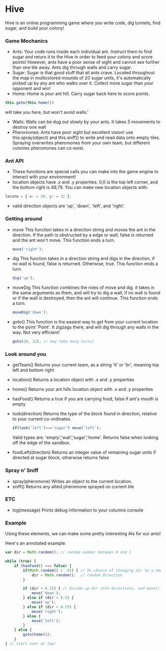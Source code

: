# Hive
Hive is an online programming game where you write code, dig tunnels, find sugar, and build your colony!

### Game Mechanics
- Ants:
    Your code runs inside each individual ant. Instruct them to find sugar and return it to the Hive in order to feed your colony
    and score points! However, ants have a poor sense of sight and cannot see further than one tile away. 
    Ants dig through walls and carry sugar.
- Sugar: 
 Sugar is that good stuff that all ants crave. Located throughout the map in multicolored mounds of 20 sugar units, it's
automatically picked up by any ant who walks over it. Collect more sugar than your opponent and win! 
- Home:
Home is your ant hill. Carry sugar back here to score points. 

```javascript
this.goto(this.home()) 
``` 
will take you here, but won't avoid walls.'
- Walls:
Walls can be dug out slowly by your ants. It takes 5 movements to destroy one wall
- Pheromones:
Ants have poor sight but excellent vision! use this.spray(object) and this.sniff() to write and read data onto 
empty tiles. Spraying overwrites pheromones from your own team, but different colonies pheromones can co-exist.
    
### Ant API
 - These functions are special calls you can make into the game engine to interact with your environment! 
 - location objects have .x and .y properties. 0,0 is the top left corner, and the bottom right is 49,79. You can make new location objects with:

 ```javascript
 locate = { x: = 10, y: = 22 };
 ```
 - valid direction objects are 'up', 'down', 'left', and 'right'.

### Getting around
- move
 This function takes in a direction string  and moves the ant in the direction. If the path is obstructed by a 
edge or wall, false is returned and the ant won't move. This function ends a turn.

    ```javascript
    move('right');
    ```
- dig
    This function takes in a direction string and digs in the direction, if no wall is found, false is returned. Otherwise, true. This function ends a turn.

    ```javascript
    dig('up');
    ```
- moveDig
    This function combines the roles of move and dig. it takes in the same arguments as them, and will try to dig a wall, if no wall is found or if the wall is destroyed, then the ant will continue. This function ends a turn.

    ```javascript
    moveDig('down');
    ```
- goto()
    This function is the easiest way to get from your current location to the point 'Point'. It zigzags there, and will dig through any walls in the way. Not very efficient!

    ```javascript
    goto(10, 22); // may take many turns!
    ```

### Look around you
  - getTeam()
    Returns your current team, as a string 'tl' or 'br', meaning top left and bottom right
  - location() 
    Returns a location object with .x and .y properties 
  - home() 
    Returns your ant hills location object with .x and .y properties
  - hasFood()
    Returns a true if you are carrying food, false if ant's mouth is empty 
  - look(direction)
    Returns the type of the block found in direction, relative to your current co-ordinates.

    ```javascript
    if(look('left')==="sugar") move('left');
    ```
    Valid types are: 'empty','wall','sugar','home'. Returns false when looking off the edge of the sandbox.
  - foodLeft(direction)
    Returns an integer value of remaining sugar units if directed at sugar block, otherwise returns false

 
### Spray n' Sniff
 - spray(pheromone) 
      Writes an object to the current location.   
 - sniff() 
      Returns any allied pheromone sprayed on current tile 

### ETC
 - log(message)
    Prints debug information to your columns console
    
### Example
Using these elements, we can make some pretty interesting AIs for our ants!
    
Here's an annotated example:

```javascript
var dir = Math.random(); // random number between 0 and 1

while (true) {
    if (hasFood() === false) {
        if(Math.random() > .95) { // 5% chance of changing dir to a new 
            dir = Math.random();  // random direction
        }

        if (dir < 0.25) { // divide up dir into directions, and move()!
            move('down');
        } else if (dir < 0.5) {
            move('up');
        } else if (dir < 0.75) {
            move('right');
        } else {
            move('left');
        }
    } else {
        goto(home());
    }
} // start over at top!
```
